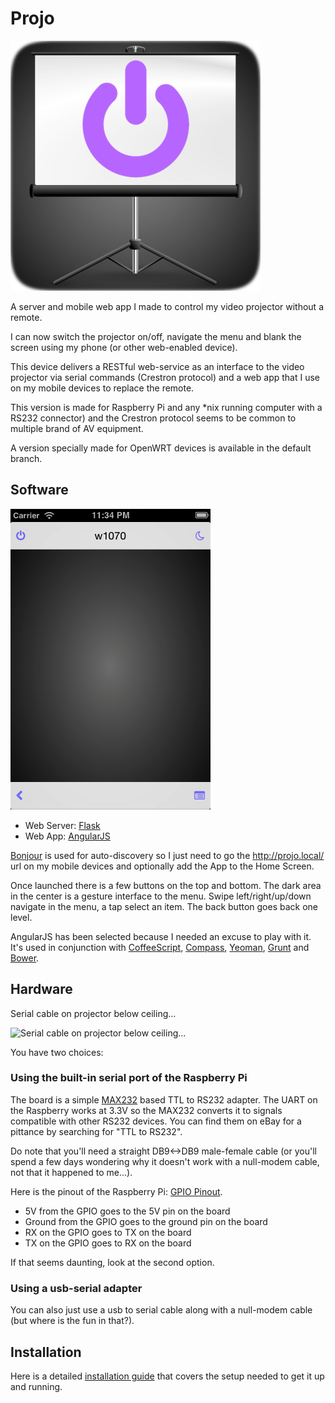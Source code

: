 # Projo

![Logo](ios-webapp-baseimage.png)

A server and mobile web app I made to control my video projector without a
remote.

I can now switch the projector on/off, navigate the menu and blank the screen
using my phone (or other web-enabled device).

This device delivers a RESTful web-service as an interface to the video
projector via serial commands (Crestron protocol) and a web app that I use
on my mobile devices to replace the remote.

This version is made for Raspberry Pi and any \*nix running computer with a RS232 connector) and the
Crestron protocol seems to be common to multiple brand of AV equipment.

A version specially made for OpenWRT devices is available in the default branch.

## Software

![Screenshot](screenshot.png)

 * Web Server: [Flask](http://flask.pocoo.org)
 * Web App: [AngularJS](http://angularjs.org)

[Bonjour](http://en.wikipedia.org/wiki/Bonjour_%28software%29) is used for
auto-discovery so I just need to go the http://projo.local/ url on my mobile
devices and optionally add the App to the Home Screen.

Once launched there is a few buttons on the top and bottom. The dark area in
the center is a gesture interface to the menu. Swipe left/right/up/down
navigate in the menu, a tap select an item. The back button goes back one level.

AngularJS has been selected because I needed an excuse to play with it. It's used
in conjunction with [CoffeeScript](http://coffeescript.org), [Compass](http://compass-style.org), [Yeoman](http://yeoman.io), [Grunt](http://gruntjs.com) and [Bower](http://bower.io).

## Hardware

Serial cable on projector below ceiling...

![Serial cable on projector below ceiling...](http://farm3.staticflickr.com/2890/9703297446_a1c43fa01d_c.jpg)

You have two choices:

### Using the built-in serial port of the Raspberry Pi

The board is a simple [MAX232](http://en.wikipedia.org/wiki/MAX232) based TTL
to RS232 adapter. The UART on the Raspberry works at 3.3V so the MAX232 converts
it to signals compatible with other RS232 devices. You can find them on eBay
for a pittance by searching for "TTL to RS232".

Do note that you'll need a straight DB9<->DB9 male-female cable (or you'll
spend a few days wondering why it doesn't work with a null-modem cable, not
that it happened to me...).

Here is the pinout of the Raspberry Pi: [GPIO Pinout](http://elinux.org/RPi_Low-level_peripherals#General_Purpose_Input.2FOutput_.28GPIO.29).

* 5V from the GPIO goes to the 5V pin on the board
* Ground from the GPIO goes to the ground pin on the board
* RX on the GPIO goes to TX on the board
* TX on the GPIO goes to RX on the board

If that seems daunting, look at the second option.

### Using a usb-serial adapter

You can also just use a usb to serial cable along with a null-modem cable (but
where is the fun in that?).

## Installation

Here is a detailed [installation guide](INSTALL.md) that covers the setup needed to get it up and running.
